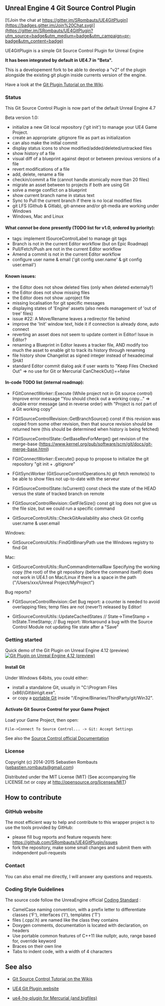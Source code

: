 Unreal Engine 4 Git Source Control Plugin
-----------------------------------------

[![Join the chat at https://gitter.im/SRombauts/UE4GitPlugin](https://badges.gitter.im/Join%20Chat.svg)](https://gitter.im/SRombauts/UE4GitPlugin?utm_source=badge&utm_medium=badge&utm_campaign=pr-badge&utm_content=badge)

UE4GitPlugin is a simple Git Source Control Plugin for Unreal Engine

**It has been integrated by default in UE4.7 in "Beta".**

This is a developement fork to be able to develop a "v2" of the plugin alongside the existing git plugin inside currents version of the engine.

Have a look at the [Git Plugin Tutorial on the Wiki](https://wiki.unrealengine.com/Git_source_control_%28Tutorial%29).

### Status

This Git Source Control Plugin is now part of the default Unreal Engine 4.7

Beta version 1.0:
- initialize a new Git local repository ('git init') to manage your UE4 Game Project.
- create an appropriate .gitignore file as part as initialization
- can also make the initial commit
- display status icons to show modified/added/deleted/untracked files
- show history of a file
- visual diff of a blueprint against depot or between previous versions of a file
- revert modifications of a file
- add, delete, rename a file
- checkin/commit a file (cannot handle atomically more than 20 files)
- migrate an asset between to projects if both are using Git
- solve a merge conflict on a blueprint
- show current branch name in status text
- Sync to Pull the current branch if there is no local modified files
- git LFS (Github & Gitlab), git-annexe and/or git-media are working under Windows
- Windows, Mac and Linux

#### What *cannot* be done presently (TODO list for v1.0, ordered by priority):
- tags: implement ISourceControlLabel to manage git tags
- Branch is not in the current Editor workflow (but on Epic Roadmap)
- Pull/Fetch/Push are not in the current Editor workflow
- Amend a commit is not in the current Editor workflow
- configure user name & email ('git config user.name' & git config user.email')

#### Known issues:
- the Editor does not show deleted files (only when deleted externaly?)
- the Editor does not show missing files
- the Editor does not show .uproject file
- missing localisation for git specific messages
- displaying states of 'Engine' assets (also needs management of 'out of tree' files)
- issue #22: A Move/Rename leaves a redirector file behind
- improve the 'Init' window text, hide it if connection is already done, auto connect
- reverting an asset does not seem to update content in Editor! Issue in Editor?
- renaming a Blueprint in Editor leaves a tracker file, AND modify too much the asset to enable git to track its history through renaming
- file history show Changelist as signed integer instead of hexadecimal SHA1
- standard Editor commit dialog ask if user wants to "Keep Files Checked Out" => no use for Git or Mercurial CanCheckOut()==false

#### In-code TODO list (internal roadmap):

- FGitConnectWorker::Execute (While project not in Git source control)
  Improve error message "You should check out a working copy..."
  => double error message (and in reverse order) with "Project is not part of a Git working copy"

- FGitSourceControlRevision::GetBranchSource() const
  if this revision was copied from some other revision, then that source revision should
	be returned here (this should be determined when history is being fetched)
- FGitSourceControlState::GetBaseRevForMerge()
  get revision of the merge-base (https://www.kernel.org/pub/software/scm/git/docs/git-merge-base.html)
	
- FGitConnectWorker::Execute()
  popup to propose to initialize the git repository "git init + .gitignore"

- FGitSyncWorker (GitSourceControlOperations.h)
  git fetch remote(s) to be able to show files not up-to-date with the serveur
- FGitSourceControlState::IsCurrent() const
  check the state of the HEAD versus the state of tracked branch on remote

- FGitSourceControlRevision::GetFileSize() const
	git log does not give us the file size, but we could run a specific command

- GitSourceControlUtils::CheckGitAvailability
  also check Git config user.name & user.email

Windows:
- GitSourceControlUtils::FindGitBinaryPath
  use the Windows registry to find Git

Mac:
- GitSourceControlUtils::RunCommandInternalRaw
  Specifying the working copy (the root) of the git repository (before the command itself)
	does not work in UE4.1 on Mac/Linux if there is a space in the path ("/Users/xxx/Unreal Project/MyProject")

Bug reports?
- FGitSourceControlRevision::Get
  Bug report: a counter is needed to avoid overlapping files; temp files are not (never?) released by Editor!

- GitSourceControlUtils::UpdateCachedStates
  // State->TimeStamp = InState.TimeStamp; // Bug report: Workaround a bug with the Source Control Module not updating file state after a "Save"

### Getting started

Quick demo of the Git Plugin on Unreal Engine 4.12 (preview) 
[![Git Plugin on Unreal Engine 4.12 (preview)](https://img.youtube.com/vi/rRhPl9vL58Q/0.jpg)](https://youtu.be/rRhPl9vL58Q)

#### Install Git

Under Windows 64bits, you could either:
- install a standalone Git, usually in "C:\Program Files (x86)\Git\bin\git.exe".
- or copy a [portable Git](https://code.google.com/p/msysgit/downloads/list?can=1&q=PortableGit)
inside "<UnrealEngine>/Engine/Binaries/ThirdParty/git/Win32".

#### Activate Git Source Control for your Game Project

Load your Game Project, then open:

```
File->Connect To Source Control... -> Git: Accept Settings
```

See also the [Source Control official Documentation](https://docs.unrealengine.com/latest/INT/Engine/UI/SourceControl/index.html)

### License

Copyright (c) 2014-2015 Sebastien Rombauts (sebastien.rombauts@gmail.com)

Distributed under the MIT License (MIT) (See accompanying file LICENSE.txt
or copy at http://opensource.org/licenses/MIT)

## How to contribute
### GitHub website
The most efficient way to help and contribute to this wrapper project is to
use the tools provided by GitHub:
- please fill bug reports and feature requests here: https://github.com/SRombauts/UE4GitPlugin/issues
- fork the repository, make some small changes and submit them with independent pull-requests

### Contact
You can also email me directly, I will answer any questions and requests.

### Coding Style Guidelines
The source code follow the UnreaEngine official [Coding Standard](https://docs.unrealengine.com/latest/INT/Programming/Development/CodingStandard/index.html) :
- CamelCase naming convention, with a prefix letter to differentiate classes ('F'), interfaces ('I'), templates ('T')
- files (.cpp/.h) are named like the class they contains
- Doxygen comments, documentation is located with declaration, on headers
- Use portable common features of C++11 like nullptr, auto, range based for, override keyword
- Braces on their own line
- Tabs to indent code, with a width of 4 characters

## See also

- [Git Source Control Tutorial on the Wikis](https://wiki.unrealengine.com/Git_source_control_(Tutorial))
- [UE4 Git Plugin website](http://srombauts.github.com/UE4GitPlugin)

- [ue4-hg-plugin for Mercurial (and bigfiles)](https://github.com/enlight/ue4-hg-plugin)
